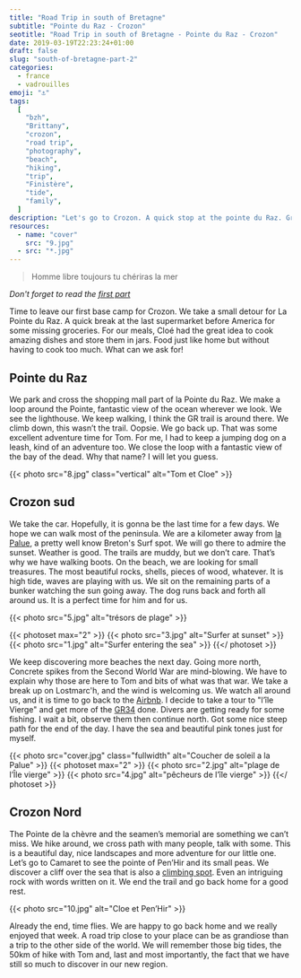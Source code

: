 ```yaml
---
title: "Road Trip in south of Bretagne"
subtitle: "Pointe du Raz - Crozon"
seotitle: "Road Trip in south of Bretagne - Pointe du Raz - Crozon"
date: 2019-03-19T22:23:24+01:00
draft: false
slug: "south-of-bretagne-part-2"
categories:
  - france
  - vadrouilles
emoji: "⚓️"
tags:
  [
    "bzh",
    "Brittany",
    "crozon",
    "road trip",
    "photography",
    "beach",
    "hiking",
    "trip",
    "Finistère",
    "tide",
    "family",
  ]
description: "Let's go to Crozon. A quick stop at the pointe du Raz. Groceries at the last supermarket before the USA.  lndering around Palue, from the Cap de la Chèvre to Pen'Hir."
resources:
  - name: "cover"
    src: "9.jpg"
  - src: "*.jpg"
---
```


> Homme libre toujours tu chériras la mer

_Don't forget to read the [first part](https://vadrouilles.co/en/south-of-bretagne-part-1)_

Time to leave our first base camp for Crozon. We take a small detour for La Pointe du Raz. A quick break at the last supermarket before America for some missing groceries. For our meals, Cloé had the great idea to cook amazing dishes and store them in jars. Food just like home but without having to cook too much. What can we ask for!

## Pointe du Raz

We park and cross the shopping mall part of la Pointe du Raz. We make a loop around the Pointe, fantastic view of the ocean wherever we look. We see the lighthouse. We keep walking, I think the GR trail is around there. We climb down, this wasn’t the trail. Oopsie. We go back up. That was some excellent adventure time for Tom. For me, I had to keep a jumping dog on a leash, kind of an adventure too. We close the loop with a fantastic view of the bay of the dead. Why that name? I will let you guess.

{{< photo src="8.jpg" class="vertical" alt="Tom et Cloe" >}}

## Crozon sud

We take the car. Hopefully, it is gonna be the last time for a few days. We hope we can walk most of the peninsula. We are a kilometer away from [la Palue](https://vadrouilles.co/la-palue/), a pretty well know Breton's Surf spot. We will go there to admire the sunset. Weather is good. The trails are muddy, but we don’t care. That’s why we have walking boots. On the beach, we are looking for small treasures. The most beautiful rocks, shells, pieces of wood, whatever. It is high tide, waves are playing with us. We sit on the remaining parts of a bunker watching the sun going away. The dog runs back and forth all around us. It is a perfect time for him and for us.

{{< photo src="5.jpg" alt="trésors de plage" >}}

{{< photoset max="2" >}}
{{< photo src="3.jpg" alt="Surfer at sunset" >}}
{{< photo src="1.jpg" alt="Surfer entering the sea" >}}
{{</ photoset >}}

We keep discovering more beaches the next day. Going more north, Concrete spikes from the Second World War are mind-blowing. We have to explain why those are here to Tom and bits of what was that war. We take a break up on Lostmarc'h, and the wind is welcoming us. We watch all around us, and it is time to go back to the [Airbnb](https://abnb.me/f1bPhdebcV). I decide to take a tour to "l’île Vierge" and get more of the [GR34](https://www.mongr.fr/sentier/3/gr-34-le-plus-maritime-des-sentiers-de-grande-randonnee) done. Divers are getting ready for some fishing. I wait a bit, observe them then continue north. Got some nice steep path for the end of the day. I have the sea and beautiful pink tones just for myself.

{{< photo src="cover.jpg" class="fullwidth" alt="Coucher de soleil a la Palue" >}}
{{< photoset max="2" >}}
{{< photo src="2.jpg" alt="plage de l’Île vierge" >}}
{{< photo src="4.jpg" alt="pêcheurs de l’île vierge" >}}
{{</ photoset >}}

## Crozon Nord

The Pointe de la chèvre and the seamen’s memorial are something we can’t miss. We hike around, we cross path with many people, talk with some. This is a beautiful day, nice landscapes and more adventure for our little one. Let’s go to Camaret to see the pointe of Pen’Hir and its small peas. We discover a cliff over the sea that is also a [climbing spot](https://www.grimper.com/site-escalade-pen-hir). Even an intriguing rock with words written on it. We end the trail and go back home for a good rest.

{{< photo src="10.jpg" alt="Cloe et Pen’Hir" >}}

Already the end, time flies. We are happy to go back home and we really enjoyed that week. A road trip close to your place can be as grandiose than a trip to the other side of the world. We will remember those big tides, the 50km of hike with Tom and, last and most importantly, the fact that we have still so much to discover in our new region.
